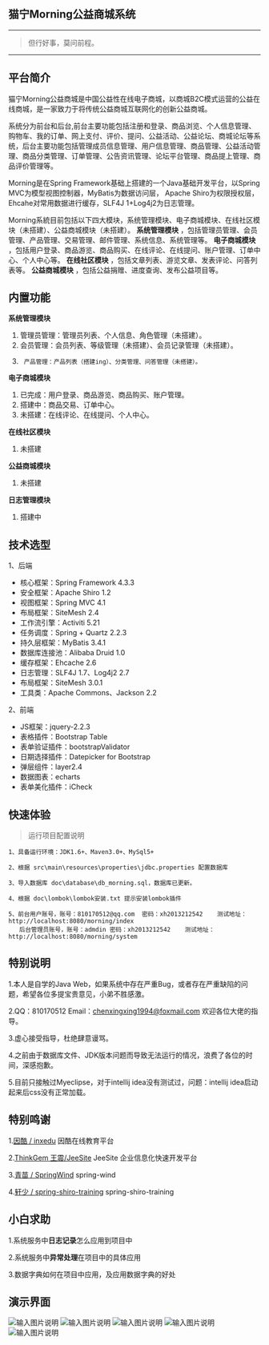 ﻿##  猫宁Morning公益商城系统

------------------------------------------------

> 但行好事，莫问前程。

------------------------------------------------
## 平台简介

猫宁Morning公益商城是中国公益性在线电子商城，以商城B2C模式运营的公益在线商城，是一家致力于将传统公益商城互联网化的创新公益商城。

系统分为前台和后台,前台主要功能包括注册和登录、商品浏览、个人信息管理、购物车、我的订单、网上支付、评价、提问、公益活动、公益论坛、商城论坛等系统，后台主要功能包括管理成员信息管理、用户信息管理、商品管理、公益活动管理、商品分类管理、订单管理、公告资讯管理、论坛平台管理、商品提上管理、商品评价管理等。 

Morning是在Spring Framework基础上搭建的一个Java基础开发平台，以Spring MVC为模型视图控制器，MyBatis为数据访问层，
Apache Shiro为权限授权层，Ehcahe对常用数据进行缓存，SLF4J 1+Log4j2为日志管理。

Morning系統目前包括以下四大模块，系统管理模块、电子商城模块、在线社区模块（未搭建）、公益商城模块（未搭建）。
 **系统管理模块** ，包括管理员管理、会员管理、产品管理、交易管理、邮件管理、系统信息、系统管理等。
 **电子商城模块** ，包括用户登录、商品游览、商品购买、在线评论、在线提问、账户管理、订单中心、个人中心等。
 **在线社区模块** ，包括文章列表、游览文章、发表评论、问答列表等。
 **公益商城模块** ，包括公益捐赠、进度查询、发布公益项目等。

## 内置功能

 **系统管理模块**
1.	管理员管理：管理员列表、个人信息、角色管理（未搭建）。
2.	会员管理：会员列表、等级管理（未搭建）、会员记录管理（未搭建）。
3.      产品管理：产品列表（搭建ing）、分类管理、问答管理（未搭建）。

 **电子商城模块**
1.	已完成：用户登录、商品游览、商品购买、账户管理。
2.	搭建中：商品交易、订单中心。
3.	未搭建：在线评论、在线提问、个人中心。

 **在线社区模块** 
1.	未搭建

 **公益商城模块** 
1.	未搭建

 **日志管理模块** 
1.	搭建中


## 技术选型

1、后端

* 核心框架：Spring Framework 4.3.3
* 安全框架：Apache Shiro 1.2
* 视图框架：Spring MVC 4.1
* 布局框架：SiteMesh 2.4
* 工作流引擎：Activiti 5.21
* 任务调度：Spring + Quartz 2.2.3
* 持久层框架：MyBatis 3.4.1
* 数据库连接池：Alibaba Druid 1.0
* 缓存框架：Ehcache 2.6
* 日志管理：SLF4J 1.7、Log4j2 2.7
* 布局框架：SiteMesh 3.0.1 
* 工具类：Apache Commons、Jackson 2.2

2、前端

* JS框架：jquery-2.2.3
* 表格插件：Bootstrap Table
* 表单验证插件：bootstrapValidator
* 日期选择插件：Datepicker for Bootstrap
* 弹层组件：layer2.4
* 数据图表：echarts
* 表单美化插件：iCheck

## 快速体验


> 运行项目配置说明

```
1、具备运行环境：JDK1.6+、Maven3.0+、MySql5+

2、根据 src\main\resources\properties\jdbc.properties 配置数据库

3、导入数据库 doc\database\db_morning.sql，数据库已更新。

4、根据 doc\lombok\lombok安装.txt 提示安装lombok插件

5、前台用户账号，账号：810170512@qq.com  密码：xh2013212542    测试地址：http://localhost:8080/morning/index
   后台管理员账号，账号：admdin 密码：xh2013212542    测试地址：http://localhost:8080/morning/system

```

## 特别说明

1.本人是自学的Java Web，如果系统中存在严重Bug，或者存在严重缺陷的问题，希望各位多提宝贵意见，小弟不胜感激。

2.QQ：810170512  Email：<chenxingxing1994@foxmail.com>  欢迎各位大佬的指导。

3.虚心接受指导，杜绝肆意谩骂。

4.之前由于数据库文件、JDK版本问题而导致无法运行的情况，浪费了各位的时间，深感抱歉。

5.目前只接触过Myeclipse，对于intellij idea没有测试过，问题：intellij idea启动起来后css没有正常加载。


## 特别鸣谢

1.[因酷 / inxedu](https://git.oschina.net/inxeduopen/inxedu)   因酷在线教育平台

2.[ThinkGem 王震/JeeSite](https://git.oschina.net/thinkgem/jeesite)   JeeSite 企业信息化快速开发平台

3.[青苗 / SpringWind](https://git.oschina.net/juapk/SpringWind)   spring-wind

4.[轩少 / spring-shiro-training](https://git.oschina.net/wangzhixuan/spring-shiro-training)   spring-shiro-training

## 小白求助

1.系统服务中**日志记录**怎么应用到项目中

2.系统服务中**异常处理**在项目中的具体应用

3.数据字典如何在项目中应用，及应用数据字典的好处

## 演示界面

![输入图片说明](http://git.oschina.net/uploads/images/2016/1107/001913_2396bb4f_755773.png "前台登陆界面")
![输入图片说明](http://git.oschina.net/uploads/images/2016/1107/002154_c7600f3c_755773.png "前台首页")
![输入图片说明](http://git.oschina.net/uploads/images/2016/1107/002342_d58db7c0_755773.png "商品显示界面")
![输入图片说明](http://git.oschina.net/uploads/images/2016/1107/002717_a03a5a3c_755773.png "后台登录界面")
![输入图片说明](http://git.oschina.net/uploads/images/2016/1107/003030_9d1c798f_755773.png "后台主界面")